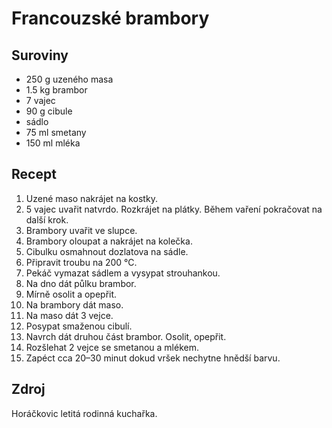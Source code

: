 # Francouzské brambory

## Suroviny

 * 250 g uzeného masa
 * 1.5 kg brambor
 * 7 vajec
 * 90 g cibule
 * sádlo
 * 75 ml smetany
 * 150 ml mléka

## Recept

 1. Uzené maso nakrájet na kostky.
 2. 5 vajec uvařit natvrdo. Rozkrájet na plátky. Během vaření pokračovat na další
    krok.
 3. Brambory uvařit ve slupce.
 4. Brambory oloupat a nakrájet na kolečka.
 5. Cibulku osmahnout dozlatova na sádle.
 6. Připravit troubu na 200 °C.
 7. Pekáč vymazat sádlem a vysypat strouhankou.
 8. Na dno dát půlku brambor.
 9. Mírně osolit a opepřit.
 10. Na brambory dát maso.
 11. Na maso dát 3 vejce.
 12. Posypat smaženou cibulí.
 13. Navrch dát druhou část brambor. Osolit, opepřit.
 14. Rozšlehat 2 vejce se smetanou a mlékem.
 15. Zapéct cca 20–30 minut dokud vršek nechytne hnědší barvu.

## Zdroj

Horáčkovic letitá rodinná kuchařka.
